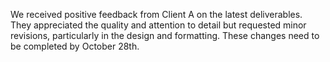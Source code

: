 We received positive feedback from Client A on the latest deliverables. They appreciated the quality and attention to detail but requested minor revisions, particularly in the design and formatting. These changes need to be completed by October 28th.